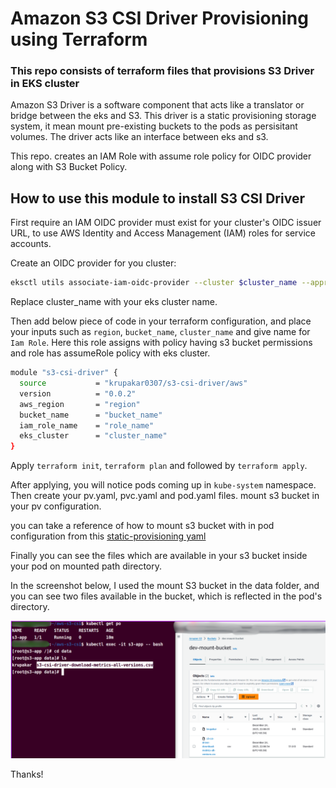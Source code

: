 # Amazon S3 CSI Driver Provisioning using Terraform

### This repo consists of terraform files that provisions S3 Driver in EKS cluster

Amazon S3 Driver is a software component that acts like a translator or bridge between the eks and S3. This driver is a static provisioning storage system, it mean mount pre-existing buckets to the pods as persisitant volumes.
The driver acts like an interface between eks and s3.

This repo. creates an IAM Role with assume role policy for OIDC provider along with S3 Bucket Policy.

## How to use this module to install S3 CSI Driver

First require an IAM OIDC provider must exist for your cluster's OIDC issuer URL, to use AWS Identity and Access Management (IAM) roles for service accounts.

Create an OIDC provider for you cluster:

```sh
eksctl utils associate-iam-oidc-provider --cluster $cluster_name --approve
```

Replace cluster_name with your eks cluster name.

Then add below piece of code in your terraform configuration, and place your inputs such as  `region`,  `bucket_name`, `cluster_name` and give name for `Iam Role`. Here this role assigns with policy having s3 bucket permissions and role has assumeRole policy with eks cluster.

```sh
module "s3-csi-driver" {
  source           = "krupakar0307/s3-csi-driver/aws"
  version          = "0.0.2"
  aws_region       = "region"
  bucket_name      = "bucket_name"
  iam_role_name    = "role_name"
  eks_cluster      = "cluster_name"
}
```

Apply `terraform init`, `terraform plan` and followed by `terraform apply`.

After applying, you will notice pods coming up in `kube-system` namespace.
Then create your pv.yaml, pvc.yaml and pod.yaml files. mount s3 bucket in your pv configuration.

you can take a reference of how to mount s3 bucket with in pod configuration from this [static-provisioning yaml](https://github.com/awslabs/mountpoint-s3-csi-driver/blob/main/examples/kubernetes/static_provisioning/static_provisioning.yaml)

Finally you can see the files which are available in your s3 bucket inside your pod on mounted path directory.

In the screenshot below, I used the mount S3 bucket in the data folder, and you can see two files available in the bucket, which is reflected in the pod's directory.

![Screenshot](screenshot.png)

Thanks!

